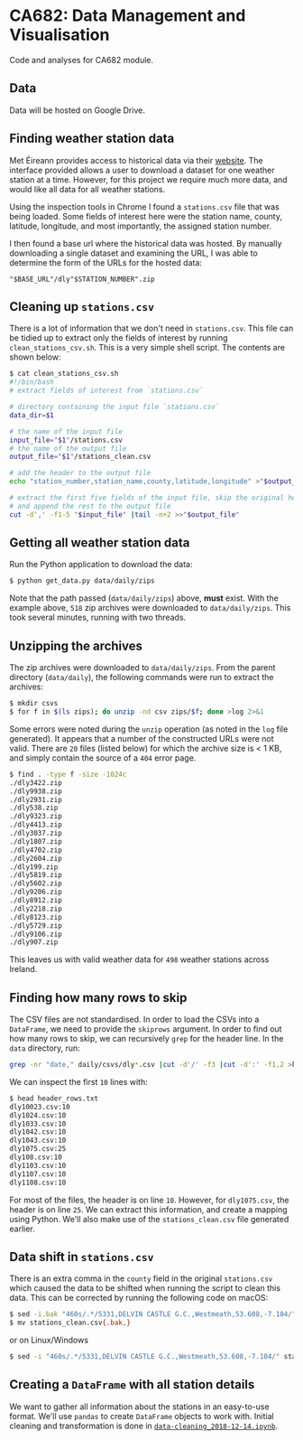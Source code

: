 # CA682: Data Management and Visualisation

Code and analyses for CA682 module.

## Data

Data will be hosted on Google Drive.

## Finding weather station data

Met Éireann provides access to historical data via their [website](https://www.met.ie/climate/available-data/historical-data).
The interface provided allows a user to download a dataset for one weather station at a time.
However, for this project we require much more data, and would like all data for all weather stations.

Using the inspection tools in Chrome I found a `stations.csv` file that was being loaded.
Some fields of interest here were the station name, county, latitude, longitude, and most importantly, the assigned station number.

I then found a base url where the historical data was hosted.
By manually downloading a single dataset and examining the URL, I was able to determine the form of the URLs for the hosted data:

`"$BASE_URL"/dly"$STATION_NUMBER".zip`

## Cleaning up `stations.csv`

There is a lot of information that we don't need in `stations.csv`.
This file can be tidied up to extract only the fields of interest by running `clean_stations_csv.sh`.
This is a very simple shell script.
The contents are shown below:

```bash
$ cat clean_stations_csv.sh
#!/bin/bash
# extract fields of interest from `stations.csv`

# directory containing the input file `stations.csv`
data_dir=$1

# the name of the input file
input_file="$1"/stations.csv
# the name of the output file
output_file="$1"/stations_clean.csv

# add the header to the output file
echo "station_number,station_name,county,latitude,longitude" >"$output_file"

# extract the first five fields of the input file, skip the original header
# and append the rest to the output file
cut -d',' -f1-5 "$input_file" |tail -n+2 >>"$output_file"
```

## Getting all weather station data

Run the Python application to download the data:

```bash
$ python get_data.py data/daily/zips
```

Note that the path passed (`data/daily/zips`) above, **must** exist.
With the example above, `518` zip archives were downloaded to `data/daily/zips`.
This took several minutes, running with two threads.

## Unzipping the archives

The zip archives were downloaded to `data/daily/zips`.
From the parent directory (`data/daily`), the following commands were run to extract the archives:

```bash
$ mkdir csvs
$ for f in $(ls zips); do unzip -nd csv zips/$f; done >log 2>&1
```

Some errors were noted during the `unzip` operation (as noted in the `log` file generated).
It appears that a number of the constructed URLs were not valid.
There are `20` files (listed below) for which the archive size is < 1 KB, and simply contain the source of a `404` error page.

```bash
$ find . -type f -size -1024c
./dly3422.zip
./dly9938.zip
./dly2931.zip
./dly538.zip
./dly9323.zip
./dly4413.zip
./dly3037.zip
./dly1807.zip
./dly4702.zip
./dly2604.zip
./dly199.zip
./dly5819.zip
./dly5602.zip
./dly9206.zip
./dly8912.zip
./dly2218.zip
./dly8123.zip
./dly5729.zip
./dly9106.zip
./dly907.zip
```

This leaves us with valid weather data for `498` weather stations across Ireland.


## Finding how many rows to skip

The CSV files are not standardised.
In order to load the CSVs into a `DataFrame`, we need to provide the `skiprows` argument.
In order to find out how many rows to skip, we can recursively `grep` for the header line.
In the `data` directory, run:

```bash
grep -nr "date," daily/csvs/dly*.csv |cut -d'/' -f3 |cut -d':' -f1,2 >header_rows.txt
```

We can inspect the first `10` lines with:

```bash
$ head header_rows.txt
dly10023.csv:10
dly1024.csv:10
dly1033.csv:10
dly1042.csv:10
dly1043.csv:10
dly1075.csv:25
dly108.csv:10
dly1103.csv:10
dly1107.csv:10
dly1108.csv:10
```

For most of the files, the header is on line `10`.
However, for `dly1075.csv`, the header is on line `25`.
We can extract this information, and create a mapping using Python.
We'll also make use of the `stations_clean.csv` file generated earlier.

## Data shift in `stations.csv`

There is an extra comma in the `county` field in the original `stations.csv` which caused the data to be shifted when running the script to clean this data.
This can be corrected by running the following code on macOS:

```bash
$ sed -i.bak "460s/.*/5331,DELVIN CASTLE G.C.,Westmeath,53.608,-7.104/" stations_clean.csv
$ mv stations_clean.csv{.bak,}
```

or on Linux/Windows

```bash
$ sed -i "460s/.*/5331,DELVIN CASTLE G.C.,Westmeath,53.608,-7.104/" stations_clean.csv
```


## Creating a `DataFrame` with all station details

We want to gather all information about the stations in an easy-to-use format.
We'll use `pandas` to create `DataFrame` objects to work with.
Initial cleaning and transformation is done in [`data-cleaning_2018-12-14.ipynb`](data-cleaning_2018-12-14.ipynb).
